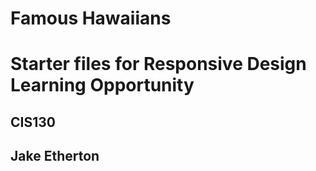 # Famous Hawaiians

# Starter files for Responsive Design Learning Opportunity

## CIS130

## Jake Etherton
